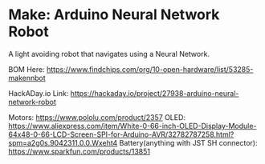 # Make: Arduino Neural Network Robot
A light avoiding robot that navigates using a Neural Network.

BOM Here: https://www.findchips.com/org/10-open-hardware/list/53285-makennbot

HackADay.io Link: https://hackaday.io/project/27938-arduino-neural-network-robot

Motors: https://www.pololu.com/product/2357
OLED: https://www.aliexpress.com/item/White-0-66-inch-OLED-Display-Module-64x48-0-66-LCD-Screen-SPI-for-Arduino-AVR/32782787258.html?spm=a2g0s.9042311.0.0.Wxeht4
Battery(anything with JST SH connector): https://www.sparkfun.com/products/13851


